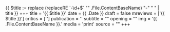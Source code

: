 {{ $title := replace (replaceRE `-\d+$` "" .File.ContentBaseName)  "-" " " | title }}
+++
title = '{{  $title }}'
date = {{ .Date }}
draft = false
mreviews = ['{{ $title }}']
critics = ['']
publication = ''
subtitle = ""
opening = ""
img = '{{ .File.ContentBaseName }}.'
media = 'print'
source = ""
+++
